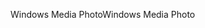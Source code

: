<span data-ttu-id="b66ed-101">Windows Media Photo</span><span class="sxs-lookup"><span data-stu-id="b66ed-101">Windows Media Photo</span></span>